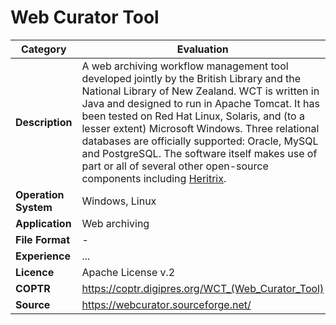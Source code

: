 # Web Curator Tool

| Category | Evaluation |
| --- | --- |
| **Description**  | A web archiving workflow management tool developed jointly by the British Library and the National Library of New Zealand. WCT is written in Java and designed to run in Apache Tomcat. It has been tested on Red Hat Linux, Solaris, and (to a lesser extent) Microsoft Windows. Three relational databases are officially supported: Oracle, MySQL and PostgreSQL. The software itself makes use of part or all of several other open-source components including [Heritrix](./heritrix.md). |
| **Operation System**  | Windows, Linux |
| **Application**  | Web archiving |
| **File Format** | - |
| **Experience** | ... |
| **Licence** | Apache License v.2 |
| **COPTR** | https://coptr.digipres.org/WCT_(Web_Curator_Tool) |
| **Source** | https://webcurator.sourceforge.net/ |
